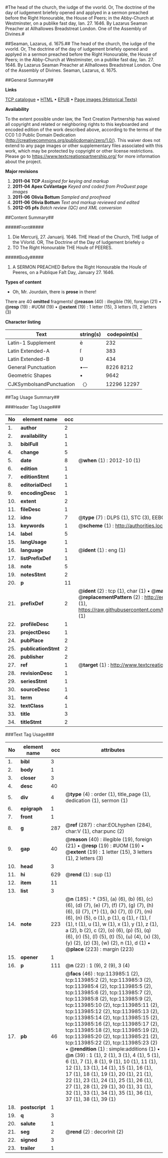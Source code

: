 #The head of the church, the iudge of the vvorld. Or, The doctrine of the day of iudgement briefely opened and applyed in a sermon preached before the Right Honourable, the House of Peers; in the Abby-Church at Westminster, on a publike fast day, Ian. 27. 1646. By Lazarus Seaman Preacher at Allhallowes Breadstreat London. One of the Assembly of Divines.#

##Seaman, Lazarus, d. 1675.##
The head of the church, the iudge of the vvorld. Or, The doctrine of the day of iudgement briefely opened and applyed in a sermon preached before the Right Honourable, the House of Peers; in the Abby-Church at Westminster, on a publike fast day, Ian. 27. 1646. By Lazarus Seaman Preacher at Allhallowes Breadstreat London. One of the Assembly of Divines.
Seaman, Lazarus, d. 1675.

##General Summary##

**Links**

[TCP catalogue](http://www.ota.ox.ac.uk/tcp/)  • 
[HTML](http://tei.it.ox.ac.uk/tcp/Texts-HTML/free/A92/A92776.html)  • 
[EPUB](http://tei.it.ox.ac.uk/tcp/Texts-EPUB/free/A92/A92776.epub) • 
[Page images (Historical Texts)](https://historicaltexts.jisc.ac.uk/eebo-99861840e)

**Availability**

To the extent possible under law, the Text Creation Partnership has waived all copyright and related or neighboring rights to this keyboarded and encoded edition of the work described above, according to the terms of the CC0 1.0 Public Domain Dedication (http://creativecommons.org/publicdomain/zero/1.0/). This waiver does not extend to any page images or other supplementary files associated with this work, which may be protected by copyright or other license restrictions. Please go to https://www.textcreationpartnership.org/ for more information about the project.

**Major revisions**

1. __2011-04__ __TCP__ *Assigned for keying and markup*
1. __2011-04__ __Apex CoVantage__ *Keyed and coded from ProQuest page images*
1. __2011-06__ __Olivia Bottum__ *Sampled and proofread*
1. __2011-06__ __Olivia Bottum__ *Text and markup reviewed and edited*
1. __2012-05__ __pfs__ *Batch review (QC) and XML conversion*

##Content Summary##

#####Front#####

1. Die Mercurij, 27. Januarij. 1646.
THE Head of the Church, THE Iudge of the VVorld. OR, The Doctrine of the Day of Iudgement briefely o
1. TO The Right Honourable THE Houſe of PEERES.

#####Body#####

1. A SERMON PREACHED Before the Right Honourable the Houſe of Peeres, on a Publique Faſt Day, January 27. 1646.

**Types of content**

  * Oh, Mr. Jourdain, there is **prose** in there!

There are 40 **omitted** fragments! 
 @__reason__ (40) : illegible (19), foreign (21)  •  @__resp__ (19) : #UOM (19)  •  @__extent__ (19) : 1 letter (15), 3 letters (1), 2 letters (3)

**Character listing**


|Text|string(s)|codepoint(s)|
|---|---|---|
|Latin-1 Supplement|è|232|
|Latin Extended-A|ſ|383|
|Latin Extended-B|Ʋ|434|
|General Punctuation|•—|8226 8212|
|Geometric Shapes|▪|9642|
|CJKSymbolsandPunctuation|〈〉|12296 12297|

##Tag Usage Summary##

###Header Tag Usage###

|No|element name|occ|attributes|
|---|---|---|---|
|1.|__author__|2||
|2.|__availability__|1||
|3.|__biblFull__|1||
|4.|__change__|5||
|5.|__date__|8| @__when__ (1) : 2012-10 (1)|
|6.|__edition__|1||
|7.|__editionStmt__|1||
|8.|__editorialDecl__|1||
|9.|__encodingDesc__|1||
|10.|__extent__|2||
|11.|__fileDesc__|1||
|12.|__idno__|7| @__type__ (7) : DLPS (1), STC (3), EEBO-CITATION (1), PROQUEST (1), VID (1)|
|13.|__keywords__|1| @__scheme__ (1) : http://authorities.loc.gov/ (1)|
|14.|__label__|5||
|15.|__langUsage__|1||
|16.|__language__|1| @__ident__ (1) : eng (1)|
|17.|__listPrefixDef__|1||
|18.|__note__|5||
|19.|__notesStmt__|2||
|20.|__p__|11||
|21.|__prefixDef__|2| @__ident__ (2) : tcp (1), char (1)  •  @__matchPattern__ (2) : ([0-9\-]+):([0-9IVX]+) (1), (.+) (1)  •  @__replacementPattern__ (2) : http://eebo.chadwyck.com/downloadtiff?vid=$1&page=$2 (1), https://raw.githubusercontent.com/textcreationpartnership/Texts/master/tcpchars.xml#$1 (1)|
|22.|__profileDesc__|1||
|23.|__projectDesc__|1||
|24.|__pubPlace__|2||
|25.|__publicationStmt__|2||
|26.|__publisher__|2||
|27.|__ref__|1| @__target__ (1) : http://www.textcreationpartnership.org/docs/. (1)|
|28.|__revisionDesc__|1||
|29.|__seriesStmt__|1||
|30.|__sourceDesc__|1||
|31.|__term__|4||
|32.|__textClass__|1||
|33.|__title__|3||
|34.|__titleStmt__|2||


###Text Tag Usage###

|No|element name|occ|attributes|
|---|---|---|---|
|1.|__bibl__|3||
|2.|__body__|1||
|3.|__closer__|3||
|4.|__desc__|40||
|5.|__div__|4| @__type__ (4) : order (1), title_page (1), dedication (1), sermon (1)|
|6.|__epigraph__|1||
|7.|__front__|1||
|8.|__g__|287| @__ref__ (287) : char:EOLhyphen (284), char:V (1), char:punc (2)|
|9.|__gap__|40| @__reason__ (40) : illegible (19), foreign (21)  •  @__resp__ (19) : #UOM (19)  •  @__extent__ (19) : 1 letter (15), 3 letters (1), 2 letters (3)|
|10.|__head__|3||
|11.|__hi__|629| @__rend__ (1) : sup (1)|
|12.|__item__|11||
|13.|__list__|3||
|14.|__note__|223| @__n__ (185) : * (35), (a) (6), (b) (6), (c) (6), (d) (7), (e) (7), (f) (7), (g) (7), (h) (6), (i) (7), (*) (1), (k) (7), (l) (7), (m) (6), (n) (5), o (1), p (1), q (1), r (1), ſ (1), t (1), u (1), w (1), x (1), y (1), z (1), a (2), b (2), c (2), (o) (6), (p) (5), (q) (6), (r) (5), (ſ) (5), (t) (5), (u) (4), (x) (3), (y) (2), (z) (3), (w) (2), n (1), d (1)  •  @__place__ (223) : margin (223)|
|15.|__opener__|1||
|16.|__p__|111| @__n__ (22) : 1 (9), 2 (9), 3 (4)|
|17.|__pb__|46| @__facs__ (46) : tcp:113985:1 (2), tcp:113985:2 (2), tcp:113985:3 (2), tcp:113985:4 (2), tcp:113985:5 (2), tcp:113985:6 (2), tcp:113985:7 (2), tcp:113985:8 (2), tcp:113985:9 (2), tcp:113985:10 (2), tcp:113985:11 (2), tcp:113985:12 (2), tcp:113985:13 (2), tcp:113985:14 (2), tcp:113985:15 (2), tcp:113985:16 (2), tcp:113985:17 (2), tcp:113985:18 (2), tcp:113985:19 (2), tcp:113985:20 (2), tcp:113985:21 (2), tcp:113985:22 (2), tcp:113985:23 (2)  •  @__rendition__ (1) : simple:additions (1)  •  @__n__ (39) : 1 (1), 2 (1), 3 (1), 4 (1), 5 (1), 6 (1), 7 (1), 8 (1), 9 (1), 10 (1), 11 (1), 12 (1), 13 (1), 14 (1), 15 (1), 16 (1), 17 (1), 18 (1), 19 (1), 20 (1), 21 (1), 22 (1), 23 (1), 24 (1), 25 (1), 26 (1), 27 (1), 28 (1), 29 (1), 30 (1), 31 (1), 32 (1), 33 (1), 34 (1), 35 (1), 36 (1), 37 (1), 38 (1), 39 (1)|
|18.|__postscript__|1||
|19.|__q__|3||
|20.|__salute__|1||
|21.|__seg__|2| @__rend__ (2) : decorInit (2)|
|22.|__signed__|3||
|23.|__trailer__|1||
